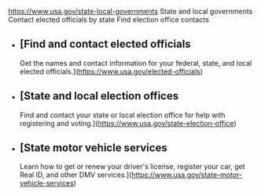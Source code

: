 

https://www.usa.gov/state-local-governments
State and local governments
Contact elected officials by state
Find election office contacts

* [Find and contact elected officials
  ----------------------------------

  Get the names and contact information for your federal, state, and local elected officials.](https://www.usa.gov/elected-officials)
* [State and local election offices
  --------------------------------

  Find and contact your state or local election office for help with registering and voting.](https://www.usa.gov/state-election-office)
* [State motor vehicle services
  ----------------------------

  Learn how to get or renew your driver's license, register your car, get Real ID, and other DMV services.](https://www.usa.gov/state-motor-vehicle-services)
